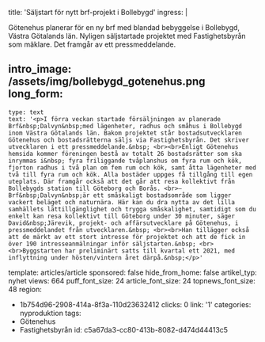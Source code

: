 title: 'Säljstart för nytt brf-projekt i Bollebygd'
ingress: |
  <p>Götenehus planerar för en ny brf med blandad bebyggelse i Bollebygd, Västra Götalands län. Nyligen säljstartade projektet med Fastighetsbyrån som mäklare. Det framgår av ett pressmeddelande.
  </p>
  
intro_image: /assets/img/bollebygd_gotenehus.png
long_form:
  -
    type: text
    text: '<p>I förra veckan startade försäljningen av planerade Brf&nbsp;Dalvyn&nbsp;med lägenheter, radhus och småhus i Bollebygd inom Västra Götalands län. Bakom projektet står bostadsutvecklaren Götenehus och bostadsrätterna säljs via Fastighetsbyrån. Det skriver utvecklaren i ett pressmeddelande.&nbsp; <br><br>Enligt Götenehus hemsida kommer föreningen bestå av totalt 26 bostadsrätter som ska inrymmas i&nbsp; fyra friliggande tvåplanshus om fyra rum och kök, fjorton radhus i två plan om fem rum och kök, samt åtta lägenheter med två till fyra rum och kök. Alla bostäder uppges få tillgång till egen uteplats. Där framgår också att det går att resa kollektivt från Bollebygds station till Göteborg och Borås. <br>– Brf&nbsp;Dalvyn&nbsp;är ett småskaligt bostadsområde som ligger vackert beläget och naturnära. Här kan du dra nytta av det lilla samhällets lättillgänglighet och trygga småskalighet, samtidigt som du enkelt kan resa kollektivt till Göteborg under 30 minuter, säger David&nbsp;Järevik, projekt- och affärsutvecklare på Götenehus, i pressmeddelandet från utvecklaren.&nbsp; <br><br>Han tillägger också att de märkt av ett stort intresse för projektet och att de fick in över 190 intresseanmälningar inför säljstarten.&nbsp; <br><br>Byggstarten har preliminärt satts till kvartal ett 2021, med inflyttning under hösten/vintern året därpå.&nbsp;</p>'
template: articles/article
sponsored: false
hide_from_home: false
artikel_typ: nyhet
views: 664
puff_font_size: 24
article_font_size: 24
topnews_font_size: 48
region:
  - 1b754d96-2908-414a-8f3a-110d23632412
clicks: 0
link: '1'
categories: nyproduktion
tags:
  - Götenehus
  - Fastighetsbyrån
id: c5a67da3-cc80-413b-8082-d474d44413c5
